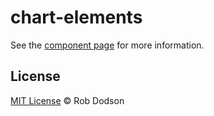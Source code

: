 chart-elements
================

See the [component page](http://robdodson.github.io/chart-elements) for more information.

## License

[MIT License](http://robdodson.mit-license.org/) © Rob Dodson
